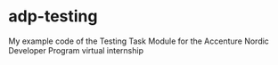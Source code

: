 # adp-testing
My example code of the Testing Task Module for the Accenture Nordic Developer Program virtual internship
